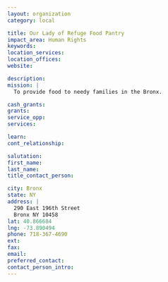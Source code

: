 ```yaml
---
layout: organization
category: local

title: Our Lady of Refuge Food Pantry
impact_area: Human Rights
keywords: 
location_services: 
location_offices: 
website: 

description: 
mission: |
  To provide food to needy families in the Bronx.

cash_grants: 
grants: 
service_opp: 
services: 

learn: 
cont_relationship: 

salutation: 
first_name: 
last_name: 
title_contact_person: 

city: Bronx
state: NY
address: |
  290 East 196th Street     
  Bronx NY 10458
lat: 40.866684
lng: -73.890494
phone: 718-367-4690
ext: 
fax: 
email: 
preferred_contact: 
contact_person_intro: 
---
```

